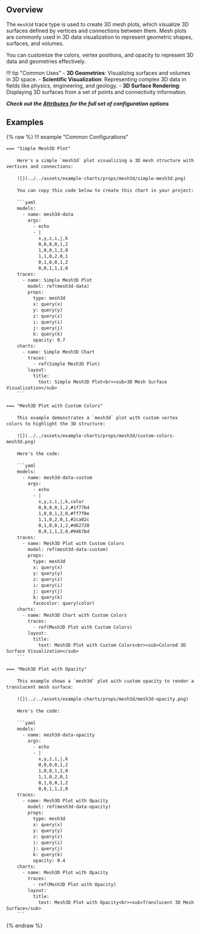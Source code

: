 
## Overview

The `mesh3d` trace type is used to create 3D mesh plots, which visualize 3D surfaces defined by vertices and connections between them. Mesh plots are commonly used in 3D data visualization to represent geometric shapes, surfaces, and volumes.

You can customize the colors, vertex positions, and opacity to represent 3D data and geometries effectively.

!!! tip "Common Uses"
    - **3D Geometries**: Visualizing surfaces and volumes in 3D space.
    - **Scientific Visualization**: Representing complex 3D data in fields like physics, engineering, and geology.
    - **3D Surface Rendering**: Displaying 3D surfaces from a set of points and connectivity information.

_**Check out the [Attributes](../configuration/Trace/Props/Mesh3D/#attributes) for the full set of configuration options**_

## Examples

{% raw %}
!!! example "Common Configurations"

    === "Simple Mesh3D Plot"

        Here's a simple `mesh3d` plot visualizing a 3D mesh structure with vertices and connections:

        ![](../../assets/example-charts/props/mesh3d/simple-mesh3d.png)

        You can copy this code below to create this chart in your project:

        ```yaml
        models:
          - name: mesh3d-data
            args:
              - echo
              - |
                x,y,z,i,j,k
                0,0,0,0,1,2
                1,0,0,1,2,0
                1,1,0,2,0,1
                0,1,0,0,1,2
                0,0,1,1,2,0
        traces:
          - name: Simple Mesh3D Plot
            model: ref(mesh3d-data)
            props:
              type: mesh3d
              x: query(x)
              y: query(y)
              z: query(z)
              i: query(i)
              j: query(j)
              k: query(k)
              opacity: 0.7
        charts:
          - name: Simple Mesh3D Chart
            traces:
              - ref(Simple Mesh3D Plot)
            layout:
              title:
                text: Simple Mesh3D Plot<br><sub>3D Mesh Surface Visualization</sub>
        ```

    === "Mesh3D Plot with Custom Colors"

        This example demonstrates a `mesh3d` plot with custom vertex colors to highlight the 3D structure:

        ![](../../assets/example-charts/props/mesh3d/custom-colors-mesh3d.png)

        Here's the code:

        ```yaml
        models:
          - name: mesh3d-data-custom
            args:
              - echo
              - |
                x,y,z,i,j,k,color
                0,0,0,0,1,2,#1f77b4
                1,0,0,1,2,0,#ff7f0e
                1,1,0,2,0,1,#2ca02c
                0,1,0,0,1,2,#d62728
                0,0,1,1,2,0,#9467bd
        traces:
          - name: Mesh3D Plot with Custom Colors
            model: ref(mesh3d-data-custom)
            props:
              type: mesh3d
              x: query(x)
              y: query(y)
              z: query(z)
              i: query(i)
              j: query(j)
              k: query(k)
              facecolor: query(color)
        charts:
          - name: Mesh3D Chart with Custom Colors
            traces:
              - ref(Mesh3D Plot with Custom Colors)
            layout:
              title:
                text: Mesh3D Plot with Custom Colors<br><sub>Colored 3D Surface Visualization</sub>
        ```

    === "Mesh3D Plot with Opacity"

        This example shows a `mesh3d` plot with custom opacity to render a translucent mesh surface:

        ![](../../assets/example-charts/props/mesh3d/mesh3d-opacity.png)

        Here's the code:

        ```yaml
        models:
          - name: mesh3d-data-opacity
            args:
              - echo
              - |
                x,y,z,i,j,k
                0,0,0,0,1,2
                1,0,0,1,2,0
                1,1,0,2,0,1
                0,1,0,0,1,2
                0,0,1,1,2,0
        traces:
          - name: Mesh3D Plot with Opacity
            model: ref(mesh3d-data-opacity)
            props:
              type: mesh3d
              x: query(x)
              y: query(y)
              z: query(z)
              i: query(i)
              j: query(j)
              k: query(k)
              opacity: 0.4
        charts:
          - name: Mesh3D Plot with Opacity
            traces:
              - ref(Mesh3D Plot with Opacity)
            layout:
              title:
                text: Mesh3D Plot with Opacity<br><sub>Translucent 3D Mesh Surface</sub>
        ```

{% endraw %}
